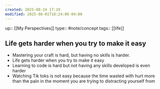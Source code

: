 ```yaml
---
created: 2025-08-24 17:19
modified: 2025-08-01T18:24:06-04:00
---
```

up:: [[My Perspectives]]
type:: #note/concept 
tags:: [[life]]
## Life gets harder when you try to make it easy



* Mastering your craft is hard, but having no skills is harder.
* Life gets harder when you try to make it easy
* Learning to code is hard but not having any skills developed is even harder
* Watching Tik toks is not easy because the time wasted with hurt more than the pain in the moment you are trying to distracting yourself from


